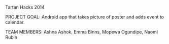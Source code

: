 Tartan Hacks 2014 

PROJECT GOAL: Android app that takes picture of poster and adds event to calendar. 


TEAM MEMBERS: Ashna Ashok, Emma Binns, Mopewa Ogundipe, Naomi Rubin
